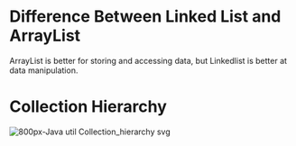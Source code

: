 # Difference Between Linked List and ArrayList

ArrayList is better for storing and accessing data, but Linkedlist is better at data manipulation.



# Collection Hierarchy
![800px-Java util Collection_hierarchy svg](https://user-images.githubusercontent.com/97012657/183723547-2dbb59c3-a02c-42e3-a99a-0a7f18c6183e.png)

